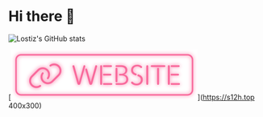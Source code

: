 # Hi there 👋

![Lostiz's GitHub stats](https://github-readme-stats.vercel.app/api?username=Lostiz&theme=moltack&show_icons=true)

[![](/website.svg "Website")](https://s12h.top 400x300)
